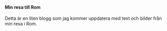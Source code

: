 #### Min resa till Rom

Detta är en liten blogg som jag kommer uppdatera med text och bilder från min resa i Rom.
